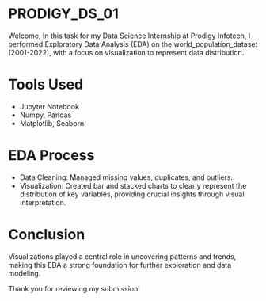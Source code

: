 # PRODIGY_DS_01

Welcome,
In this task for my Data Science Internship at Prodigy Infotech, I performed Exploratory Data Analysis (EDA) on the world_population_dataset (2001-2022), with a focus on visualization to represent data distribution.

# Tools Used
- Jupyter Notebook
- Numpy, Pandas
- Matplotlib, Seaborn

# EDA Process
- Data Cleaning: Managed missing values, duplicates, and outliers.
- Visualization: Created bar and stacked charts to clearly represent the distribution of key variables, providing crucial insights through visual interpretation.

# Conclusion
Visualizations played a central role in uncovering patterns and trends, making this EDA a strong foundation for further exploration and data modeling.

Thank you for reviewing my submission!
